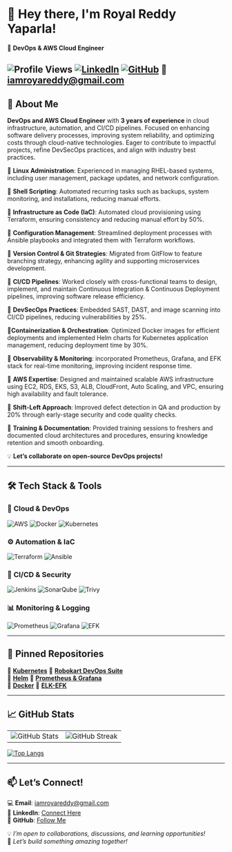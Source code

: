 # 👋 Hey there, I'm Royal Reddy Yaparla!  
🚀 **DevOps & AWS Cloud Engineer** 

  ![Profile Views](https://komarev.com/ghpvc/?username=Royal-Reddy-Yaparla&color=blueviolet)  [![LinkedIn](https://img.shields.io/badge/LinkedIn-Connect-blue?style=flat-square&logo=linkedin)](https://www.linkedin.com/in/royalreddy/)  [![GitHub](https://img.shields.io/badge/GitHub-Follow-lightgrey?style=flat-square&logo=github)](https://github.com/Royal-Reddy-Yaparla)  📧 **iamroyareddy@gmail.com**  
---

## 🚀 About Me  

**DevOps and AWS Cloud Engineer** with **3 years of experience** in cloud infrastructure, automation, and CI/CD pipelines. Focused on enhancing software delivery processes, improving system reliability, and optimizing costs through cloud-native technologies. Eager to contribute to impactful projects, refine DevSecOps practices, and align with industry best practices. 

🔹 **Linux Administration**: Experienced in managing RHEL-based systems, including user management, package updates, and network configuration. 

🔹 **Shell Scripting**: Automated recurring tasks such as backups, system monitoring, and installations, reducing manual efforts.

🔹 **Infrastructure as Code (IaC)**: Automated cloud provisioning using Terraform, ensuring consistency and reducing manual effort by 50%.

🔹 **Configuration Management**: Streamlined deployment processes with Ansible playbooks and integrated them with Terraform workflows.

🔹 **Version Control & Git Strategies**: Migrated from GitFlow to feature branching strategy, enhancing agility and supporting microservices development.

🔹 **CI/CD Pipelines**: Worked closely with cross-functional teams to design, implement, and maintain Continuous Integration & Continuous Deployment pipelines, improving software release efficiency.

🔹 **DevSecOps Practices**: Embedded SAST, DAST, and image scanning into CI/CD pipelines, reducing vulnerabilities by 25%.

🔹**Containerization & Orchestration**: Optimized Docker images for efficient deployments and implemented Helm charts for Kubernetes application management, reducing deployment time by 30%.

🔹 **Observability & Monitoring**: incorporated Prometheus, Grafana, and EFK stack for real-time monitoring, improving incident response time.

🔹 **AWS Expertise**: Designed and maintained scalable AWS infrastructure using EC2, RDS, EKS, S3, ALB, CloudFront, Auto Scaling, and VPC, ensuring high availability and fault tolerance.

🔹 **Shift-Left Approach**: Improved defect detection in QA and production by 20% through early-stage security and code quality checks.

🔹 **Training & Documentation**: Provided training sessions to freshers and documented cloud architectures and procedures, ensuring knowledge retention and smooth onboarding.

💡 **Let’s collaborate on open-source DevOps projects!**  

---

## 🛠️ **Tech Stack & Tools**  

### 🚀 **Cloud & DevOps**  
![AWS](https://img.shields.io/badge/AWS-EC2%2C%20RDS%2C%20EKS%2C%20S3%2C%20Route53%2C%20IAM%2C%20CloudFront%2C%20VPC%2C%20SNS%2C%20CloudWatch-orange?style=flat-square&logo=amazonaws)  ![Docker](https://img.shields.io/badge/Docker-Containerization-blue?style=flat-square&logo=docker)  ![Kubernetes](https://img.shields.io/badge/Kubernetes-Orchestration-blue?style=flat-square&logo=kubernetes)  

### ⚙️ **Automation & IaC**  
![Terraform](https://img.shields.io/badge/Terraform-IaC-purple?style=flat-square&logo=terraform)  ![Ansible](https://img.shields.io/badge/Ansible-Configuration%20Management-red?style=flat-square&logo=ansible)  

### 🔧 **CI/CD & Security**  
![Jenkins](https://img.shields.io/badge/Jenkins-CI%2FCD-blue?style=flat-square&logo=jenkins)  ![SonarQube](https://img.shields.io/badge/SonarQube-Code%20Quality-yellow?style=flat-square&logo=sonarqube)  ![Trivy](https://img.shields.io/badge/Trivy-Security-blueviolet?style=flat-square)  

### 📊 **Monitoring & Logging**  
![Prometheus](https://img.shields.io/badge/Prometheus-Monitoring-orange?style=flat-square&logo=prometheus)  ![Grafana](https://img.shields.io/badge/Grafana-Observability-red?style=flat-square&logo=grafana)  ![EFK](https://img.shields.io/badge/EFK-Stack-blue?style=flat-square&logo=elasticstack)  

---

## 📌 **Pinned Repositories**  

🔹 **[Kubernetes](https://github.com/Royal-Reddy-Yaparla/kubernetes.git)** 🔹 **[Robokart DevOps Suite](https://github.com/Royal-Reddy-Yaparla/robokart-devops-suite)**  
🔹 **[Helm](https://github.com/Royal-Reddy-Yaparla/Helm)**                 🔹 **[Prometheus & Grafana](https://github.com/Royal-Reddy-Yaparla/prometheus-grafana)**  
🔹 **[Docker](https://github.com/Royal-Reddy-Yaparla/docker)**             🔹 **[ELK-EFK](https://github.com/Royal-Reddy-Yaparla/ELK-EFK)**  

---

## 📈 **GitHub Stats**  

<table>
  <tr>
    <td><img src="https://github-readme-stats.vercel.app/api?username=Royal-Reddy-Yaparla&show_icons=true&theme=tokyonight" alt="GitHub Stats"></td>
    <td><img src="https://github-readme-streak-stats.herokuapp.com/?user=Royal-Reddy-Yaparla&theme=tokyonight" alt="GitHub Streak"></td>
  </tr>
</table>  

[![Top Langs](https://github-readme-stats.vercel.app/api/top-langs/?username=Royal-Reddy-Yaparla&layout=compact&theme=tokyonight)](https://github.com/Royal-Reddy-Yaparla)  

---

## 📫 **Let’s Connect!**  
💻 **Email**: iamroyareddy@gmail.com  
🔗 **LinkedIn**: [Connect Here](https://www.linkedin.com/in/royalreddy/)  
💾 **GitHub**: [Follow Me](https://github.com/Royal-Reddy-Yaparla)  


💡 *I’m open to collaborations, discussions, and learning opportunities!*  
🚀 *Let’s build something amazing together!*  

